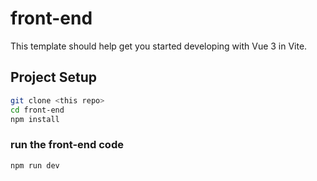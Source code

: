 # front-end

This template should help get you started developing with Vue 3 in Vite.

## Project Setup

```sh
git clone <this repo>  
cd front-end
npm install
```

### run the front-end code

```sh
npm run dev
```
